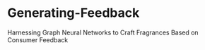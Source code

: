 # Generating-Feedback
Harnessing Graph Neural Networks to Craft Fragrances Based on Consumer Feedback
